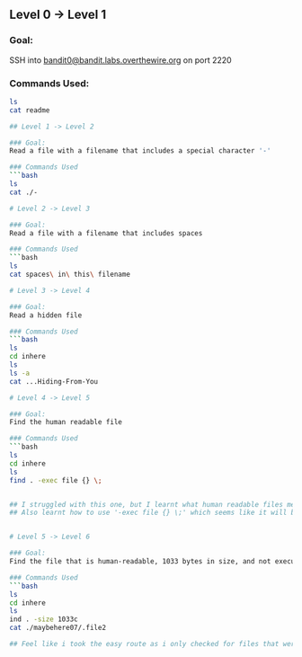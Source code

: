 ## Level 0 → Level 1

### Goal:
SSH into bandit0@bandit.labs.overthewire.org on port 2220

### Commands Used:
```bash
ls
cat readme

## Level 1 -> Level 2

### Goal:
Read a file with a filename that includes a special character '-'

### Commands Used
```bash
ls
cat ./-

# Level 2 -> Level 3

### Goal:
Read a file with a filename that includes spaces

### Commands Used
```bash
ls
cat spaces\ in\ this\ filename

# Level 3 -> Level 4

### Goal:
Read a hidden file

### Commands Used
```bash
ls
cd inhere
ls
ls -a
cat ...Hiding-From-You

# Level 4 -> Level 5

### Goal:
Find the human readable file

### Commands Used
```bash
ls
cd inhere
ls
find . -exec file {} \;


## I struggled with this one, but I learnt what human readable files mean now
## Also learnt how to use '-exec file {} \;' which seems like it will be really useful in the future!


# Level 5 -> Level 6

### Goal:
Find the file that is human-readable, 1033 bytes in size, and not executable

### Commands Used
```bash
ls
cd inhere
ls
ind . -size 1033c
cat ./maybehere07/.file2

## Feel like i took the easy route as i only checked for files that were 1033 bytes in size... 

